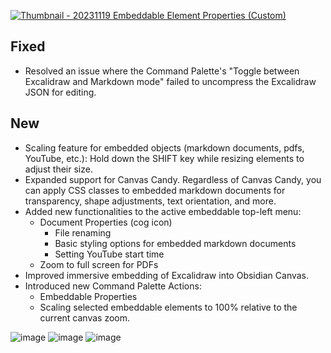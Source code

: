 [![Thumbnail - 20231119 Embeddable Element Properties (Custom)](https://github.com/zsviczian/obsidian-excalidraw-plugin/assets/14358394/96bc96a8-a924-440a-9337-597fa38c8d44)](https://youtu.be/502swdqvZ2A)

## Fixed
- Resolved an issue where the Command Palette's "Toggle between Excalidraw and Markdown mode" failed to uncompress the Excalidraw JSON for editing.

## New
- Scaling feature for embedded objects (markdown documents, pdfs, YouTube, etc.): Hold down the SHIFT key while resizing elements to adjust their size.
- Expanded support for Canvas Candy. Regardless of Canvas Candy, you can apply CSS classes to embedded markdown documents for transparency, shape adjustments, text orientation, and more.
- Added new functionalities to the active embeddable top-left menu:
  - Document Properties (cog icon)
    - File renaming
    - Basic styling options for embedded markdown documents
    - Setting YouTube start time
  - Zoom to full screen for PDFs
- Improved immersive embedding of Excalidraw into Obsidian Canvas.
- Introduced new Command Palette Actions:
  - Embeddable Properties
  - Scaling selected embeddable elements to 100% relative to the current canvas zoom.

![image](https://github.com/zsviczian/obsidian-excalidraw-plugin/assets/14358394/90ff151d-a7ef-454f-9708-d74c4907f147)
![image](https://github.com/zsviczian/obsidian-excalidraw-plugin/assets/14358394/787193ef-6977-4cd8-9f39-c80c2e6f2c08)
![image](https://github.com/zsviczian/obsidian-excalidraw-plugin/assets/14358394/92e4720b-4304-43c4-9529-c23299667853)

